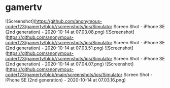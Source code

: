 # gamertv

![Screenshot](https://github.com/anonymous-coder123/gamertv/blob//screenshots/ios/Simulator Screen Shot - iPhone SE (2nd generation) - 2020-10-14 at 07.03.08.png)
![Screenshot](https://github.com/anonymous-coder123/gamertv/blob//screenshots/ios/Simulator Screen Shot - iPhone SE (2nd generation) - 2020-10-14 at 07.03.51.png)
![Screenshot](https://github.com/anonymous-coder123/gamertv/blob//screenshots/ios/Simulator Screen Shot - iPhone SE (2nd generation) - 2020-10-14 at 07.04.07.png)
![Screenshot](https://github.com/anonymous-coder123/gamertv/blob/main/screenshots/ios/Simulator Screen Shot - iPhone SE (2nd generation) - 2020-10-14 at 07.03.16.png)

